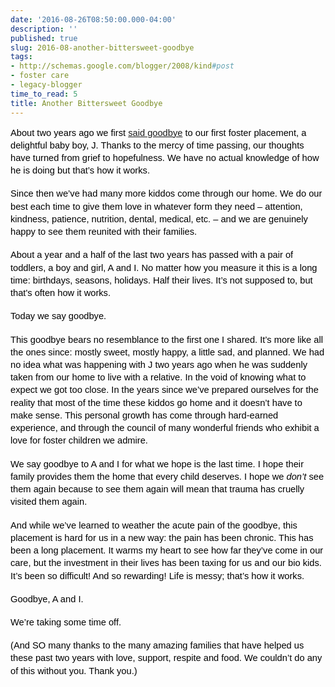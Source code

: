 ```yaml
---
date: '2016-08-26T08:50:00.000-04:00'
description: ''
published: true
slug: 2016-08-another-bittersweet-goodbye
tags:
- http://schemas.google.com/blogger/2008/kind#post
- foster care
- legacy-blogger
time_to_read: 5
title: Another Bittersweet Goodbye
---
```


<div dir="ltr" style="line-height: 1.38; margin-bottom: 0pt; margin-top: 0pt;">
<span style="background-color: transparent; color: black; font-family: Arial; font-size: 14.666666666666666px; font-style: normal; font-variant: normal; font-weight: 400; text-decoration: none; vertical-align: baseline; white-space: pre-wrap;">About two years ago we first <a href="http://blog.wassupy.com/2015/01/they-dont-make-greeting-card-for-that.html">said goodbye</a> to our first foster placement, a delightful baby boy, J. Thanks to the mercy of time passing, our thoughts have turned from grief to hopefulness. We have no actual knowledge of how he is doing but that’s how it works.</span></div>
<b id="docs-internal-guid-fdaa28d3-c6e1-c08e-565f-981a3dfe48db" style="font-weight: normal;"><br /></b>
<div dir="ltr" style="line-height: 1.38; margin-bottom: 0pt; margin-top: 0pt;">
<span style="background-color: transparent; color: black; font-family: Arial; font-size: 14.666666666666666px; font-style: normal; font-variant: normal; font-weight: 400; text-decoration: none; vertical-align: baseline; white-space: pre-wrap;">Since then we’ve had many more kiddos come through our home. We do our best each time to give them love in whatever form they need – attention, kindness, patience, nutrition, dental, medical, etc. – and we are genuinely happy to see them reunited with their families.</span></div>
<b style="font-weight: normal;"><br /></b>
<div dir="ltr" style="line-height: 1.38; margin-bottom: 0pt; margin-top: 0pt;">
<span style="background-color: transparent; color: black; font-family: Arial; font-size: 14.666666666666666px; font-style: normal; font-variant: normal; font-weight: 400; text-decoration: none; vertical-align: baseline; white-space: pre-wrap;">About a year and a half of the last two years has passed with a pair of toddlers, a boy and girl, A and I. No matter how you measure it this is a long time: birthdays, seasons, holidays. Half their lives. It’s not supposed to, but that's often how it works.</span></div>
<b style="font-weight: normal;"><br /></b>
<div dir="ltr" style="line-height: 1.38; margin-bottom: 0pt; margin-top: 0pt;">
<span style="background-color: transparent; color: black; font-family: Arial; font-size: 14.666666666666666px; font-style: normal; font-variant: normal; font-weight: 400; text-decoration: none; vertical-align: baseline; white-space: pre-wrap;">Today we say goodbye.</span></div>
<b style="font-weight: normal;"><br /></b>
<div dir="ltr" style="line-height: 1.38; margin-bottom: 0pt; margin-top: 0pt;">
<span style="background-color: transparent; color: black; font-family: Arial; font-size: 14.666666666666666px; font-style: normal; font-variant: normal; font-weight: 400; text-decoration: none; vertical-align: baseline; white-space: pre-wrap;">This goodbye bears no resemblance to the first one I shared. It’s more like all the ones since: mostly sweet, mostly happy, a little sad, and planned. We had no idea what was happening with J two years ago when he was suddenly taken from our home to live with a relative. In the void of knowing what to expect we got too close. In the years since we’ve prepared ourselves for the reality that most of the time these kiddos go home and it doesn’t have to make sense. This personal growth has come through hard-earned experience, and through the council of many wonderful friends who exhibit a love for foster children we admire.</span></div>
<b style="font-weight: normal;"><br /></b>
<div dir="ltr" style="line-height: 1.38; margin-bottom: 0pt; margin-top: 0pt;">
<span style="background-color: transparent; color: black; font-family: Arial; font-size: 14.666666666666666px; font-style: normal; font-variant: normal; font-weight: 400; text-decoration: none; vertical-align: baseline; white-space: pre-wrap;">We say goodbye to A and I for what we hope is the last time. I hope their family provides them the home that every child deserves. I hope we </span><span style="background-color: transparent; color: black; font-family: Arial; font-size: 14.6667px; font-weight: 400; text-decoration: none; vertical-align: baseline; white-space: pre-wrap;"><i>don’t</i></span><span style="background-color: transparent; color: black; font-family: Arial; font-size: 14.666666666666666px; font-style: normal; font-variant: normal; font-weight: 400; text-decoration: none; vertical-align: baseline; white-space: pre-wrap;"> see them again because to see them again will mean that trauma has cruelly visited them again.</span></div>
<b style="font-weight: normal;"><br /></b>
<div dir="ltr" style="line-height: 1.38; margin-bottom: 0pt; margin-top: 0pt;">
<span style="background-color: transparent; color: black; font-family: Arial; font-size: 14.666666666666666px; font-style: normal; font-variant: normal; font-weight: 400; text-decoration: none; vertical-align: baseline; white-space: pre-wrap;">And while we’ve learned to weather the acute pain of the goodbye, this placement is hard for us in a new way: the pain has been chronic. This has been a long placement. It warms my heart to see how far they’ve come in our care, but the investment in their lives has been taxing for us and our bio kids. It’s been so difficult! And so rewarding! Life is messy; that’s how it works.</span></div>
<b style="font-weight: normal;"><br /></b>
<div dir="ltr" style="line-height: 1.38; margin-bottom: 0pt; margin-top: 0pt;">
<span style="background-color: transparent; color: black; font-family: Arial; font-size: 14.666666666666666px; font-style: normal; font-variant: normal; font-weight: 400; text-decoration: none; vertical-align: baseline; white-space: pre-wrap;">Goodbye, A and I.</span></div>
<b style="font-weight: normal;"><br /></b>
<div dir="ltr" style="line-height: 1.38; margin-bottom: 0pt; margin-top: 0pt;">
<span style="background-color: transparent; color: black; font-family: Arial; font-size: 14.666666666666666px; font-style: normal; font-variant: normal; font-weight: 400; text-decoration: none; vertical-align: baseline; white-space: pre-wrap;">We’re taking some time off.</span></div>
<br />
<div dir="ltr" style="line-height: 1.38; margin-bottom: 0pt; margin-top: 0pt;">
<span style="background-color: transparent; color: black; font-family: Arial; font-size: 14.666666666666666px; font-style: normal; font-variant: normal; font-weight: 400; text-decoration: none; vertical-align: baseline; white-space: pre-wrap;">(And SO many thanks to the many amazing families that have helped us these past two years with love, support, respite and food. We couldn’t do any of this without you. Thank you.)</span></div>